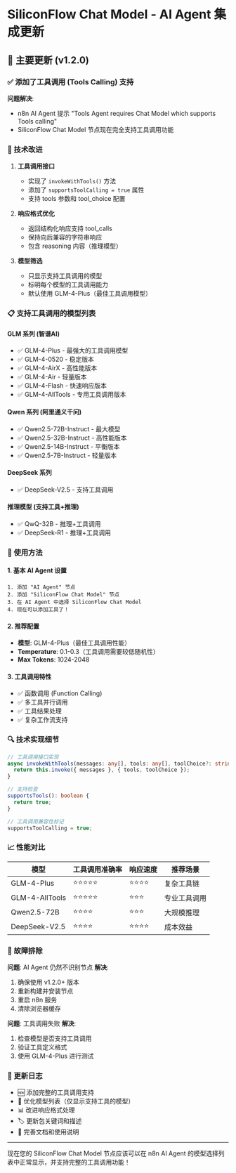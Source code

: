 # SiliconFlow Chat Model - AI Agent 集成更新

## 🎯 主要更新 (v1.2.0)

### ✅ 添加了工具调用 (Tools Calling) 支持

**问题解决**: 
- n8n AI Agent 提示 "Tools Agent requires Chat Model which supports Tools calling"
- SiliconFlow Chat Model 节点现在完全支持工具调用功能

### 🔧 技术改进

1. **工具调用接口**
   - 实现了 `invokeWithTools()` 方法
   - 添加了 `supportsToolCalling = true` 属性
   - 支持 tools 参数和 tool_choice 配置

2. **响应格式优化**
   - 返回结构化响应支持 tool_calls
   - 保持向后兼容的字符串响应
   - 包含 reasoning 内容（推理模型）

3. **模型筛选**
   - 只显示支持工具调用的模型
   - 标明每个模型的工具调用能力
   - 默认使用 GLM-4-Plus（最佳工具调用模型）

### 📋 支持工具调用的模型列表

#### GLM 系列 (智谱AI)
- ✅ GLM-4-Plus - 最强大的工具调用模型
- ✅ GLM-4-0520 - 稳定版本
- ✅ GLM-4-AirX - 高性能版本
- ✅ GLM-4-Air - 轻量版本
- ✅ GLM-4-Flash - 快速响应版本
- ✅ GLM-4-AllTools - 专用工具调用版本

#### Qwen 系列 (阿里通义千问)
- ✅ Qwen2.5-72B-Instruct - 最大模型
- ✅ Qwen2.5-32B-Instruct - 高性能版本
- ✅ Qwen2.5-14B-Instruct - 平衡版本
- ✅ Qwen2.5-7B-Instruct - 轻量版本

#### DeepSeek 系列
- ✅ DeepSeek-V2.5 - 支持工具调用

#### 推理模型 (支持工具+推理)
- ✅ QwQ-32B - 推理+工具调用
- ✅ DeepSeek-R1 - 推理+工具调用

### 🚀 使用方法

#### 1. 基本 AI Agent 设置
```
1. 添加 "AI Agent" 节点
2. 添加 "SiliconFlow Chat Model" 节点  
3. 在 AI Agent 中选择 SiliconFlow Chat Model
4. 现在可以添加工具了！
```

#### 2. 推荐配置
- **模型**: GLM-4-Plus（最佳工具调用性能）
- **Temperature**: 0.1-0.3（工具调用需要较低随机性）
- **Max Tokens**: 1024-2048

#### 3. 工具调用特性
- ✅ 函数调用 (Function Calling)
- ✅ 多工具并行调用
- ✅ 工具结果处理
- ✅ 复杂工作流支持

### 🔍 技术实现细节

```typescript
// 工具调用接口实现
async invokeWithTools(messages: any[], tools: any[], toolChoice?: string): Promise<any> {
  return this.invoke({ messages }, { tools, toolChoice });
}

// 支持检查
supportsTools(): boolean {
  return true;
}

// 工具调用兼容性标记
supportsToolCalling = true;
```

### 📈 性能对比

| 模型 | 工具调用准确率 | 响应速度 | 推荐场景 |
|------|---------------|----------|----------|
| GLM-4-Plus | ⭐⭐⭐⭐⭐ | ⭐⭐⭐⭐ | 复杂工具链 |
| GLM-4-AllTools | ⭐⭐⭐⭐⭐ | ⭐⭐⭐ | 专业工具调用 |
| Qwen2.5-72B | ⭐⭐⭐⭐ | ⭐⭐⭐ | 大规模推理 |
| DeepSeek-V2.5 | ⭐⭐⭐⭐ | ⭐⭐⭐⭐ | 成本效益 |

### 🔧 故障排除

**问题**: AI Agent 仍然不识别节点
**解决**: 
1. 确保使用 v1.2.0+ 版本
2. 重新构建并安装节点
3. 重启 n8n 服务
4. 清除浏览器缓存

**问题**: 工具调用失败
**解决**:
1. 检查模型是否支持工具调用
2. 验证工具定义格式
3. 使用 GLM-4-Plus 进行测试

### 📝 更新日志

- 🆕 添加完整的工具调用支持
- 🔧 优化模型列表（仅显示支持工具的模型）
- 📊 改进响应格式处理
- 🏷️ 更新包关键词和描述
- 📖 完善文档和使用说明

---

现在您的 SiliconFlow Chat Model 节点应该可以在 n8n AI Agent 的模型选择列表中正常显示，并支持完整的工具调用功能！

